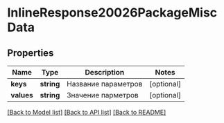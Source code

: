 # InlineResponse20026PackageMiscData

## Properties
Name | Type | Description | Notes
------------ | ------------- | ------------- | -------------
**keys** | **string** | Название параметров | [optional] 
**values** | **string** | Значение парметров | [optional] 

[[Back to Model list]](../../README.md#documentation-for-models) [[Back to API list]](../../README.md#documentation-for-api-endpoints) [[Back to README]](../../README.md)

